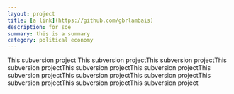 ```yaml
---
layout: project
title: [a link](https://github.com/gbrlambais)
description: for soe
summary: this is a summary
category: political economy
---
```


This subversion project This subversion projectThis subversion projectThis subversion projectThis subversion projectThis subversion projectThis subversion projectThis subversion projectThis subversion projectThis subversion projectThis subversion projectThis subversion project